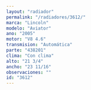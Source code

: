 ```yaml
---
layout: "radiador"
permalink: "/radiadores/3612/"
marca: "Lincoln"
modelo: "Aviator"
ano: "2005"
motor: "V8 4.6"
transmision: "Automática"
parte: "438201"
clima: "Con clima"
alto: "21 3/4"
ancho: "23 11/16"
observaciones: ""
id: "3612"
---
```



